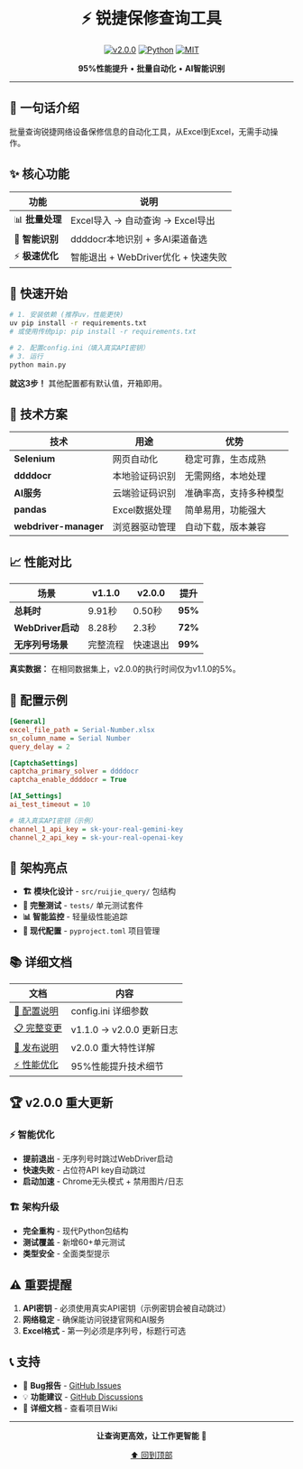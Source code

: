 <div align="center">

# ⚡ 锐捷保修查询工具

[![v2.0.0](https://img.shields.io/badge/Version-v2.0.0-blue)](https://github.com/MisonL/RuijieWarrantyQuery)
[![Python](https://img.shields.io/badge/Python-3.8+-green)](https://python.org)
[![MIT](https://img.shields.io/badge/License-MIT-yellow)](LICENSE)

**95%性能提升** • **批量自动化** • **AI智能识别**

</div>

---

## 🎯 一句话介绍

批量查询锐捷网络设备保修信息的自动化工具，从Excel到Excel，无需手动操作。

## ✨ 核心功能

| 功能 | 说明 |
|------|------|
| 📊 **批量处理** | Excel导入 → 自动查询 → Excel导出 |
| 🤖 **智能识别** | ddddocr本地识别 + 多AI渠道备选 |
| ⚡ **极速优化** | 智能退出 + WebDriver优化 + 快速失败 |

## 🚀 快速开始

```bash
# 1. 安装依赖 (推荐uv，性能更快)
uv pip install -r requirements.txt
# 或使用传统pip: pip install -r requirements.txt

# 2. 配置config.ini（填入真实API密钥）
# 3. 运行
python main.py
```

**就这3步！** 其他配置都有默认值，开箱即用。

## 🔧 技术方案

| 技术 | 用途 | 优势 |
|------|------|------|
| **Selenium** | 网页自动化 | 稳定可靠，生态成熟 |
| **ddddocr** | 本地验证码识别 | 无需网络，本地处理 |
| **AI服务** | 云端验证码识别 | 准确率高，支持多种模型 |
| **pandas** | Excel数据处理 | 简单易用，功能强大 |
| **webdriver-manager** | 浏览器驱动管理 | 自动下载，版本兼容 |

## 📈 性能对比

| 场景 | v1.1.0 | v2.0.0 | 提升 |
|------|--------|--------|------|
| **总耗时** | 9.91秒 | 0.50秒 | **95%** |
| **WebDriver启动** | 8.28秒 | 2.3秒 | **72%** |
| **无序列号场景** | 完整流程 | 快速退出 | **99%** |

**真实数据：** 在相同数据集上，v2.0.0的执行时间仅为v1.1.0的5%。

## 🔧 配置示例

```ini
[General]
excel_file_path = Serial-Number.xlsx
sn_column_name = Serial Number
query_delay = 2

[CaptchaSettings]
captcha_primary_solver = ddddocr
captcha_enable_ddddocr = True

[AI_Settings]
ai_test_timeout = 10

# 填入真实API密钥（示例）
channel_1_api_key = sk-your-real-gemini-key
channel_2_api_key = sk-your-real-openai-key
```

## 🎨 架构亮点

- **🏗️ 模块化设计** - `src/ruijie_query/` 包结构
- **🧪 完整测试** - `tests/` 单元测试套件
- **📊 智能监控** - 轻量级性能追踪
- **🔧 现代配置** - `pyproject.toml` 项目管理

## 📚 详细文档

| 文档 | 内容 |
|------|------|
| [🔧 配置说明](https://github.com/MisonL/RuijieWarrantyQuery#配置说明) | config.ini 详细参数 |
| [📋 完整变更](CHANGELOG.md) | v1.1.0 → v2.0.0 更新日志 |
| [🚀 发布说明](RELEASE_NOTES_v2.0.0.md) | v2.0.0 重大特性详解 |
| [⚡ 性能优化](PERFORMANCE_OPTIMIZATION_SUMMARY.md) | 95%性能提升技术细节 |

## 🏆 v2.0.0 重大更新

### ⚡ 智能优化
- **提前退出** - 无序列号时跳过WebDriver启动
- **快速失败** - 占位符API key自动跳过
- **启动加速** - Chrome无头模式 + 禁用图片/日志

### 🏗️ 架构升级
- **完全重构** - 现代Python包结构
- **测试覆盖** - 新增60+单元测试
- **类型安全** - 全面类型提示

## ⚠️ 重要提醒

1. **API密钥** - 必须使用真实API密钥（示例密钥会被自动跳过）
2. **网络稳定** - 确保能访问锐捷官网和AI服务
3. **Excel格式** - 第一列必须是序列号，标题行可选

## 📞 支持

- 🐛 **Bug报告** - [GitHub Issues](https://github.com/MisonL/RuijieWarrantyQuery/issues)
- 💡 **功能建议** - [GitHub Discussions](https://github.com/MisonL/RuijieWarrantyQuery/discussions)
- 📖 **详细文档** - 查看项目Wiki

---

<div align="center">

**让查询更高效，让工作更智能** 🤖

[⬆ 回到顶部](#-锐捷保修查询工具)

</div>